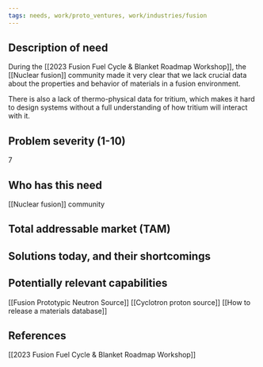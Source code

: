 ```yaml
---
tags: needs, work/proto_ventures, work/industries/fusion
---
```


## Description of need
During the [[2023 Fusion Fuel Cycle & Blanket Roadmap Workshop]], the [[Nuclear fusion]] community made it very clear that we lack crucial data about the properties and behavior of materials in a fusion environment. 

There is also a lack of thermo-physical data for tritium, which makes it hard to design systems without a full understanding of how tritium will interact with it.

## Problem severity (1-10)
7

## Who has this need
[[Nuclear fusion]] community

## Total addressable market (TAM)

## Solutions today, and their shortcomings

## Potentially relevant capabilities
[[Fusion Prototypic Neutron Source]]
[[Cyclotron proton source]]
[[How to release a materials database]]

## References
[[2023 Fusion Fuel Cycle & Blanket Roadmap Workshop]]